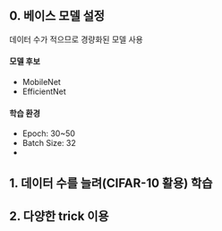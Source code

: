 ## 0. 베이스 모델 설정
데이터 수가 적으므로 경량화된 모델 사용
#### 모델 후보
* MobileNet
* EfficientNet
#### 학습 환경
* Epoch: 30~50
* Batch Size: 32
* 

## 1. 데이터 수를 늘려(CIFAR-10 활용) 학습

## 2. 다양한 trick 이용
